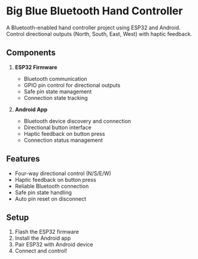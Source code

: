 # Big Blue Bluetooth Hand Controller

A Bluetooth-enabled hand controller project using ESP32 and Android. Control directional outputs (North, South, East, West) with haptic feedback.

## Components

1. **ESP32 Firmware**
   - Bluetooth communication
   - GPIO pin control for directional outputs
   - Safe pin state management
   - Connection state tracking

2. **Android App**
   - Bluetooth device discovery and connection
   - Directional button interface
   - Haptic feedback on button press
   - Connection status management

## Features
- Four-way directional control (N/S/E/W)
- Haptic feedback on button press
- Reliable Bluetooth connection
- Safe pin state handling
- Auto pin reset on disconnect

## Setup
1. Flash the ESP32 firmware
2. Install the Android app
3. Pair ESP32 with Android device
4. Connect and control!
